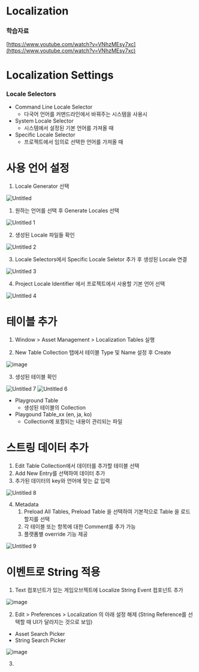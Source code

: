 # Localization

### 학습자료

[https://www.youtube.com/watch?v=VNhzMEsy7xc](https://www.youtube.com/watch?v=VNhzMEsy7xc)

# Localization Settings

### Locale Selectors

- Command Line Locale Selector
    - 다국어 언어를 커맨드라인에서 바꿔주는 시스템을 사용시
- System Locale Selector
    - 시스템에서 설정된 기본 언어를 가져올 때
- Specific Locale Selector
    - 프로젝트에서 임의로 선택한 언어를 가져올 때

# 사용 언어 설정

1. Locale Generator 선택

![Untitled](https://github.com/gimjeonghyeon/unity_playground_localization/assets/17286534/0374c98d-b097-436c-90cb-e989884cb0a9)

1. 원하는 언어를 선택 후 Generate Locales 선택

![Untitled 1](https://github.com/gimjeonghyeon/unity_playground_localization/assets/17286534/c7b72ff4-7ee4-4bfb-9c94-3cac5e19f075)

2. 생성된 Locale 파일들 확인

![Untitled 2](https://github.com/gimjeonghyeon/unity_playground_localization/assets/17286534/a86018e4-112d-412c-b137-6c37d0181240)

3. Locale Selectors에서 Specific Locale Seletor 추가 후 생성된 Locale 연결

![Untitled 3](https://github.com/gimjeonghyeon/unity_playground_localization/assets/17286534/8a96398a-f23f-4366-9ccd-145d67d54f0f)

4. Project Locale Identifier 에서 프로젝트에서 사용할 기본 언어 선택

![Untitled 4](https://github.com/gimjeonghyeon/unity_playground_localization/assets/17286534/e07fa3a1-6993-48cd-a3f9-3b26bedc7413)


# 테이블 추가

1. Window > Asset Management > Localization Tables 실행

2. New Table Collection 탭에서 테이블 Type 및 Name 설정 후 Create

![image](https://github.com/gimjeonghyeon/unity_playground_localization/assets/17286534/10ba9f10-17c0-4584-b78d-da2c668b21cd)

3. 생성된 테이블 확인

![Untitled 7](https://github.com/gimjeonghyeon/unity_playground_localization/assets/17286534/1e75f720-23a6-4e70-bb3f-c026bb441ee8)
![Untitled 6](https://github.com/gimjeonghyeon/unity_playground_localization/assets/17286534/a781635d-ad1c-4537-94b5-efc27e25ac4d)


- Playground Table
    - 생성된 테이블의 Collection
- Playgound Table_xx (en, ja, ko)
    - Collection에 포함되는 내용이 관리되는 파일

# 스트링 데이터 추가

1. Edit Table Collection에서 데이터를 추가할 테이블 선택
2. Add New Entry를 선택하여 데이터 추가
3. 추가된 데이터의 key와 언어에 맞는 값 입력

![Untitled 8](https://github.com/gimjeonghyeon/unity_playground_localization/assets/17286534/4cf3a2b7-e44f-4570-83ae-5d1f799ac9be)


4. Metadata
    1. Preload All Tables, Preload Table 을 선택하여 기본적으로 Table 을 로드할지를 선택
    2. 각 테이블 또는 항목에 대한 Comment를 추가 가능
    3. 플랫폼별 override 기능 제공

![Untitled 9](https://github.com/gimjeonghyeon/unity_playground_localization/assets/17286534/33be0aea-1f2a-4d2d-890f-2c6b53131453)


# 이벤트로 String 적용

1. Text 컴포넌트가 있는 게임오브젝트에 Localize String Event 컴포넌트 추가

![image](https://github.com/gimjeonghyeon/unity_playground_localization/assets/17286534/c1ebc4a9-7c69-4426-b05d-8bb546783881)


2. Edit > Preferences > Localization 의 아래 설정 해제
(String Reference를 선택할 때 UI가 달라지는 것으로 보임)
- Asset Search Picker
- String Search Picker

![image](https://github.com/gimjeonghyeon/unity_playground_localization/assets/17286534/9cef40f3-830c-4043-8233-474d9eb06b8b)


3. 
